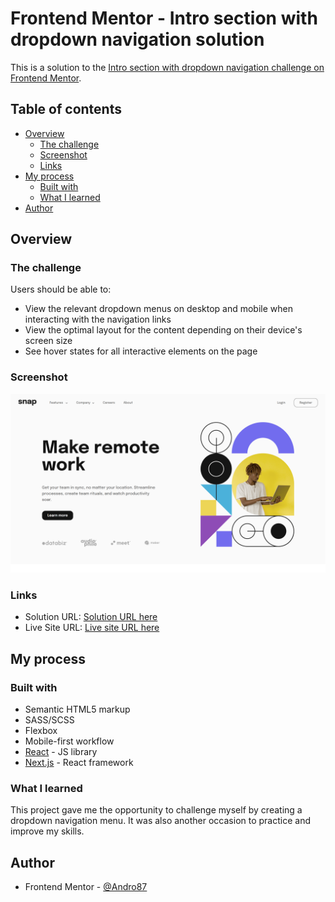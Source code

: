 # Frontend Mentor - Intro section with dropdown navigation solution

This is a solution to the [Intro section with dropdown navigation challenge on Frontend Mentor](https://www.frontendmentor.io/challenges/intro-section-with-dropdown-navigation-ryaPetHE5).

## Table of contents

-   [Overview](#overview)
    -   [The challenge](#the-challenge)
    -   [Screenshot](#screenshot)
    -   [Links](#links)
-   [My process](#my-process)
    -   [Built with](#built-with)
    -   [What I learned](#what-i-learned)
-   [Author](#author)

## Overview

### The challenge

Users should be able to:

-   View the relevant dropdown menus on desktop and mobile when interacting with the navigation links
-   View the optimal layout for the content depending on their device's screen size
-   See hover states for all interactive elements on the page

### Screenshot

![Intro section with dropdown navigation solution](./public/images/screenshot.png)

### Links

-   Solution URL: [Solution URL here](https://your-solution-url.com)
-   Live Site URL: [Live site URL here](https://your-live-site-url.com)

## My process

### Built with

-   Semantic HTML5 markup
-   SASS/SCSS
-   Flexbox
-   Mobile-first workflow
-   [React](https://reactjs.org/) - JS library
-   [Next.js](https://nextjs.org/) - React framework

### What I learned

This project gave me the opportunity to challenge myself by creating a dropdown navigation menu. It was also another occasion to practice and improve my skills.

## Author

-   Frontend Mentor - [@Andro87](https://www.frontendmentor.io/profile/Andro87)
